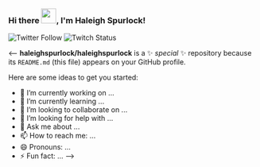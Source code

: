 ### Hi there <img src="https://raw.githubusercontent.com/MartinHeinz/MartinHeinz/master/wave.gif" width="30px">, I'm Haleigh Spurlock!
![Twitter Follow](https://img.shields.io/twitter/follow/haleighspurlock?style=social)
![Twitch Status](https://img.shields.io/twitch/status/htmlhaleigh?style=social)

<--
**haleighspurlock/haleighspurlock** is a ✨ _special_ ✨ repository because its `README.md` (this file) appears on your GitHub profile.

Here are some ideas to get you started:

- 🔭 I’m currently working on ...
- 🌱 I’m currently learning ...
- 👯 I’m looking to collaborate on ...
- 🤔 I’m looking for help with ...
- 💬 Ask me about ...
- 📫 How to reach me: ...
- 😄 Pronouns: ...
- ⚡ Fun fact: ...
-->
